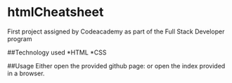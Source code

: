 # htmlCheatsheet
First project assigned by Codeacademy as part of the Full Stack Developer program

##Technology used
*HTML
*CSS

##Usage
Either open the provided github page: 
or open the index provided in a browser.
